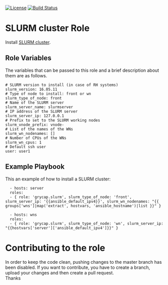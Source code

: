 [![License](https://img.shields.io/badge/license-Apache%202-blue.svg)](https://www.apache.org/licenses/LICENSE-2.0)
[![Build Status](https://travis-ci.org/grycap/ansible-role-slurm.svg?branch=master)](https://travis-ci.org/grycap/ansible-role-slurm)

SLURM cluster Role
=======================

Install [SLURM cluster](http://slurm.schedmd.com/).

Role Variables
--------------

The variables that can be passed to this role and a brief description about them are as follows.

	# SLURM version to install (in case of RH systems)
	slurm_version: 16.05.11
	# Type of node to install: front or wn
	slurm_type_of_node: front
	# Name of the SLURM server
	slurm_server_name: slurmserver
	# IP address of the SLURM server
	slurm_server_ip: 127.0.0.1
	# Prefix to set to the SLURM working nodes
	slurm_vnode_prefix: vnode-
	# List of the names of the WNs
	slurm_wn_nodenames: []
	# Number of CPUs of the WNs
	slurm_wn_cpus: 1
	# Default ssh user
	user: user1

Example Playbook
----------------

This an example of how to install a SLURM cluster:
```
  - hosts: server
  roles:
  - { role: 'grycap.slurm', slurm_type_of_node: 'front', slurm_server_ip: '{{ansible_default_ipv4}}', slurm_wn_nodenames: "{{ groups['wns']|map('extract', hostvars, 'ansible_hostname')|list }}" }
```
```
  - hosts: wns
  roles:
  - { role: 'grycap.slurm', slurm_type_of_node: 'wn', slurm_server_ip: "{{hostvars['server']['ansible_default_ipv4']}}" }
```
Contributing to the role
========================
In order to keep the code clean, pushing changes to the master branch has been disabled. If you want to contribute, you have to create a branch, upload your changes and then create a pull request.  
Thanks

